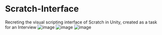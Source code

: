 # Scratch-Interface
 Recreting the visual scripting interface of Scratch in Unity, created as a task for an Interview
![image](https://github.com/Hawas-Adel/Scratch-Interface/assets/36897875/cbe4aaa2-ddf5-4e3e-8946-a635d5bcc2dc)
![image](https://github.com/Hawas-Adel/Scratch-Interface/assets/36897875/a491262a-afb9-4eff-855a-526cb4930beb)
![image](https://github.com/Hawas-Adel/Scratch-Interface/assets/36897875/e989ad62-4f2f-417a-91f5-8535f6a49e25)


